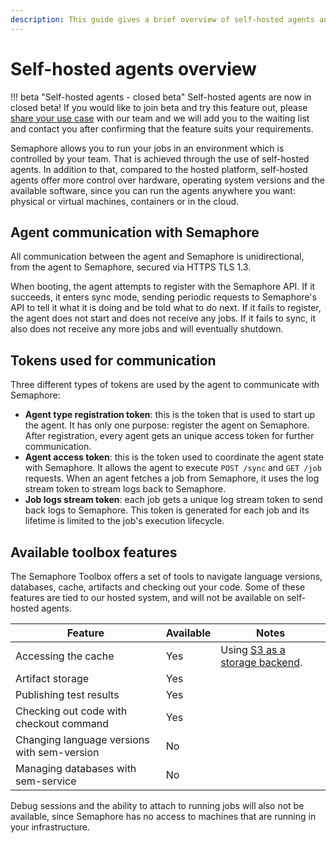 ```yaml
---
description: This guide gives a brief overview of self-hosted agents and how they work.
---
```


# Self-hosted agents overview
!!! beta "Self-hosted agents - closed beta"
    Self-hosted agents are now in closed beta! If you would like to join beta and try this feature out, please [share your use case](https://semaphoreci.com/contact) with our team and we will add you to the waiting list and contact you after confirming that the feature suits your requirements. 

Semaphore allows you to run your jobs in an environment which is controlled by your team. That is achieved through the use of self-hosted agents. In addition to that, compared to the hosted platform, self-hosted agents offer more control over hardware, operating system versions and the available software, since you can run the agents anywhere you want: physical or virtual machines, containers or in the cloud.

## Agent communication with Semaphore

All communication between the agent and Semaphore is unidirectional, from the agent to Semaphore, secured via HTTPS TLS 1.3.

When booting, the agent attempts to register with the Semaphore API. If it succeeds, it enters sync mode, sending periodic requests to Semaphore's API to tell it what it is doing and be told what to do next. If it fails to register, the agent does not start and does not receive any jobs. If it fails to sync, it also does not receive any more jobs and will eventually shutdown.

## Tokens used for communication

Three different types of tokens are used by the agent to communicate with Semaphore:

- **Agent type registration token**: this is the token that is used to start up the agent. It has only one purpose: register the agent on Semaphore. After registration, every agent gets an unique access token for further communication.
- **Agent access token**: this is the token used to coordinate the agent state with Semaphore. It allows the agent to execute `POST /sync` and `GET /job` requests. When an agent fetches a job from Semaphore, it uses the log stream token to stream logs back to Semaphore.
- **Job logs stream token**: each job gets a unique log stream token to send back logs to Semaphore. This token is generated for each job and its lifetime is limited to the job's execution lifecycle.

## Available toolbox features

The Semaphore Toolbox offers a set of tools to navigate language versions, databases, cache, artifacts and checking out your code. Some of these features are tied to our hosted system, and will not be available on self-hosted agents.

| Feature                                     | Available | Notes                                           |
|---------------------------------------------|-----------|-------------------------------------------------|
| Accessing the cache                         | Yes       | Using [S3 as a storage backend][cache with s3]. |
| Artifact storage                            | Yes       |                                                 |
| Publishing test results                     | Yes       |                                                 |
| Checking out code with checkout command     | Yes       |                                                 |
| Changing language versions with sem-version | No        |                                                 |
| Managing databases with sem-service         | No        |                                                 |

Debug sessions and the ability to attach to running jobs will also not be available, since Semaphore has no access to machines that are running in your infrastructure.

[cache with s3]: ./set-up-caching-on-aws-s3.md
